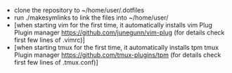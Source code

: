 * clone the repository to ~/home/user/.dotfiles
* run ./makesymlinks to link the files into ~/home/user/
* [when starting vim for the first time, it automatically installs vim Plug Plugin manager https://github.com/junegunn/vim-plug (for details check first few lines of .vimrc)]
* [when starting tmux for the first time, it automatically installs tpm tmux Plugin manager https://github.com/tmux-plugins/tpm (for details check first few lines of .tmux.conf)]

